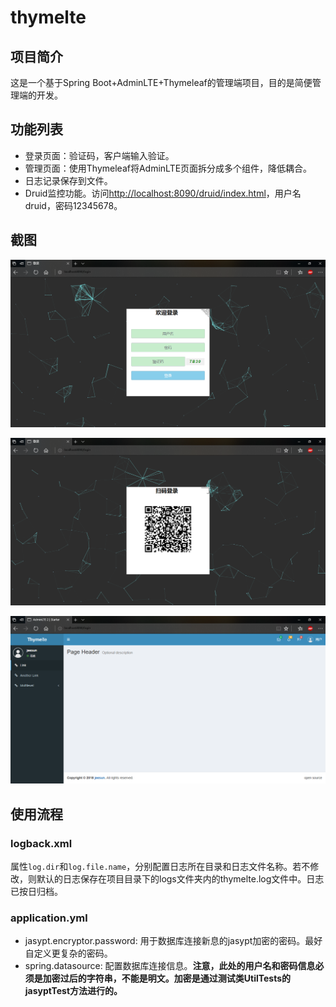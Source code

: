 # thymelte

## 项目简介
这是一个基于Spring Boot+AdminLTE+Thymeleaf的管理端项目，目的是简便管理端的开发。
## 功能列表
- 登录页面：验证码，客户端输入验证。
- 管理页面：使用Thymeleaf将AdminLTE页面拆分成多个组件，降低耦合。
- 日志记录保存到文件。
- Druid监控功能。访问[http://localhost:8090/druid/index.html](http://localhost:8090/druid/index.html)，用户名druid，密码12345678。

## 截图
![账号密码登录](screenshots/2018-04-22_030148.png)

![扫码登录](screenshots/2018-04-22_030158.png)

![主页面](screenshots/2018-04-22_030226.png)

## 使用流程
### logback.xml
属性`log.dir`和`log.file.name`，分别配置日志所在目录和日志文件名称。若不修改，则默认的日志保存在项目目录下的logs文件夹内的thymelte.log文件中。日志已按日归档。

### application.yml
- jasypt.encryptor.password: 用于数据库连接新息的jasypt加密的密码。最好自定义更复杂的密码。
- spring.datasource: 配置数据库连接信息。**注意，此处的用户名和密码信息必须是加密过后的字符串，不能是明文。加密是通过测试类UtilTests的jasyptTest方法进行的。**
